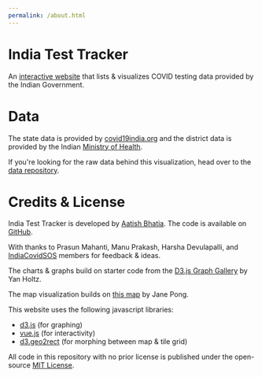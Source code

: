 ```yaml
---
permalink: /about.html
---
```


# India Test Tracker
An [interactive website](https://aatishb.com/indiatesttracker/) that lists & visualizes COVID testing data provided by the Indian Government.

# Data
The state data is provided by [covid19india.org](https://api.covid19india.org/) and the district data is provided by the Indian [Ministry of Health](https://www.mohfw.gov.in/).

If you're looking for the raw data behind this visualization, head over to the [data repository](https://github.com/aatishb/indiatestpositivitydata).

# Credits & License
India Test Tracker is developed by [Aatish Bhatia](https://aatishb.com/). The code is available on [GitHub](https://github.com/aatishb/indiatesttracker).

With thanks to Prasun Mahanti, Manu Prakash, Harsha Devulapalli, and [IndiaCovidSOS](https://www.indiacovidsos.org/) members for feedback & ideas.

The charts & graphs build on starter code from the [D3.js Graph Gallery](https://www.d3-graph-gallery.com/index.html) by Yan Holtz.

The map visualization builds on [this map](https://bl.ocks.org/officeofjane/d33d6ef783993b60b15a3fe0f8da1481) by Jane Pong.

This website uses the following javascript libraries:

- [d3.js](https://d3js.org/) (for graphing)
- [vue.js](https://vuejs.org/) (for interactivity)
- [d3.geo2rect](https://github.com/sebastian-meier/d3.geo2rect) (for morphing between map & tile grid)

All code in this repository with no prior license is published under the open-source [MIT License](https://github.com/aatishb/indiatesttracker/blob/main/LICENSE).
